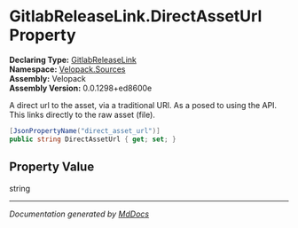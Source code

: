 ﻿<!--  
  <auto-generated>   
    The contents of this file were generated by a tool.  
    Changes to this file may be list if the file is regenerated  
  </auto-generated>   
-->

# GitlabReleaseLink.DirectAssetUrl Property

**Declaring Type:** [GitlabReleaseLink](../index.md)  
**Namespace:** [Velopack.Sources](../../index.md)  
**Assembly:** Velopack  
**Assembly Version:** 0.0.1298+ed8600e

A direct url to the asset, via a traditional URl.  As a posed to using the API. This links directly to the raw asset (file).

```csharp
[JsonPropertyName("direct_asset_url")]
public string DirectAssetUrl { get; set; }
```

## Property Value

string

___

*Documentation generated by [MdDocs](https://github.com/ap0llo/mddocs)*
